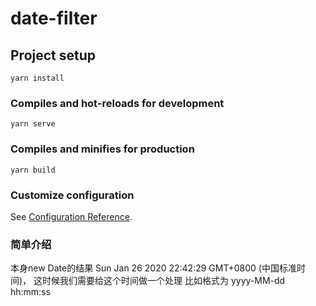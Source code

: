 # date-filter

## Project setup
```
yarn install
```

### Compiles and hot-reloads for development
```
yarn serve
```

### Compiles and minifies for production
```
yarn build
```

### Customize configuration
See [Configuration Reference](https://cli.vuejs.org/config/).

### 简单介绍
本身new Date的结果 Sun Jan 26 2020 22:42:29 GMT+0800 (中国标准时间)， 这时候我们需要给这个时间做一个处理 比如格式为 yyyy-MM-dd hh:mm:ss 